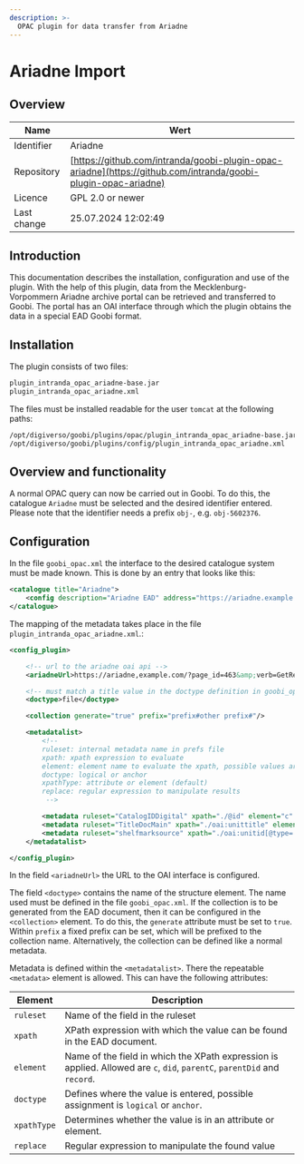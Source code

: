 ```yaml
---
description: >-
  OPAC plugin for data transfer from Ariadne
---
```


# Ariadne Import

## Overview

Name                     | Wert
-------------------------|-----------
Identifier               | Ariadne
Repository               | [https://github.com/intranda/goobi-plugin-opac-ariadne](https://github.com/intranda/goobi-plugin-opac-ariadne)
Licence              | GPL 2.0 or newer 
Last change    | 25.07.2024 12:02:49


## Introduction
This documentation describes the installation, configuration and use of the plugin. With the help of this plugin, data from the Mecklenburg-Vorpommern Ariadne archive portal can be retrieved and transferred to Goobi. The portal has an OAI interface through which the plugin obtains the data in a special EAD Goobi format.


## Installation
The plugin consists of two files:

```bash
plugin_intranda_opac_ariadne-base.jar
plugin_intranda_opac_ariadne.xml
```

The files must be installed readable for the user `tomcat` at the following paths:

```bash
/opt/digiverso/goobi/plugins/opac/plugin_intranda_opac_ariadne-base.jar
/opt/digiverso/goobi/plugins/config/plugin_intranda_opac_ariadne.xml
```


## Overview and functionality
A normal OPAC query can now be carried out in Goobi. To do this, the catalogue `Ariadne` must be selected and the desired identifier entered. Please note that the identifier needs a prefix `obj-`, e.g. `obj-5602376`.


## Configuration
In the file `goobi_opac.xml` the interface to the desired catalogue system must be made known. This is done by an entry that looks like this:

```xml
<catalogue title="Ariadne">
    <config description="Ariadne EAD" address="https://ariadne.example.com" port="80" database="2.1" iktlist="IKTLIST-GBV.xml" ucnf="XPNOFF=1" opacType="Ariadne"/>
</catalogue>
 ```

The mapping of the metadata takes place in the file `plugin_intranda_opac_ariadne.xml`.:

```xml
<config_plugin>

    <!-- url to the ariadne oai api -->
    <ariadneUrl>https://ariadne,example.com/?page_id=463&amp;verb=GetRecord&amp;metadataPrefix=goobi_ead&amp;identifier=ariadne-portal.uni-greifswald.de:</ariadneUrl>

    <!-- must match a title value in the doctype definition in goobi_opac.xml -->
    <doctype>file</doctype>

    <collection generate="true" prefix="prefix#other prefix#"/>

    <metadatalist>
        <!--
        ruleset: internal metadata name in prefs file
        xpath: xpath expression to evaluate
        element: element name to evaluate the xpath, possible values are c, did, parentC, parentDid, record
        doctype: logical or anchor
        xpathType: attribute or element (default)
        replace: regular expression to manipulate results
         -->

        <metadata ruleset="CatalogIDDigital" xpath="./@id" element="c" doctype="logical" xpathType="attribute" replace="\W"/>
        <metadata ruleset="TitleDocMain" xpath="./oai:unittitle" element="c" doctype="logical"/>
        <metadata ruleset="shelfmarksource" xpath="./oai:unitid[@type='Altsignatur' or not(@type)]" element="did" doctype="logical"/>
    </metadatalist>

</config_plugin>
```

In the field `<ariadneUrl>` the URL to the OAI interface is configured.

The field `<doctype>` contains the name of the structure element. The name used must be defined in the file `goobi_opac.xml`. If the collection is to be generated from the EAD document, then it can be configured in the `<collection>` element. To do this, the `generate` attribute must be set to `true`. Within `prefix` a fixed prefix can be set, which will be prefixed to the collection name. Alternatively, the collection can be defined like a normal metadata.

Metadata is defined within the `<metadatalist>`. There the repeatable `<metadata>` element is allowed. This can have the following attributes:

Element | Description
------------|-----------
`ruleset` | Name of the field in the ruleset
`xpath` | XPath expression with which the value can be found in the EAD document.
`element` | Name of the field in which the XPath expression is applied. Allowed are `c`, `did`, `parentC`, `parentDid` and `record`.
`doctype` | Defines where the value is entered, possible assignment is `logical` or `anchor`.
`xpathType` | Determines whether the value is in an attribute or element.
`replace` | Regular expression to manipulate the found value